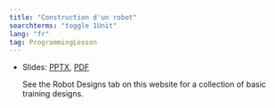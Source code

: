 ```yaml
---
title: "Construction d'un robot"
searchterms: "toggle 1Unit"
lang: "fr"
tag: ProgrammingLesson
---
```

 <ul>
 <li class="ng-binding">Slides:
 <a href="ProgrammingLessons/FLL-RD-03-U1-Construction-d-un-robot.pptx">PPTX</a>,
 <a href="ProgrammingLessons/FLL-RD-03-U1-Construction-d-un-robot.pdf">PDF</a>

See the Robot Designs tab on this website for a collection of basic training designs.
 </li>
 </ul>
